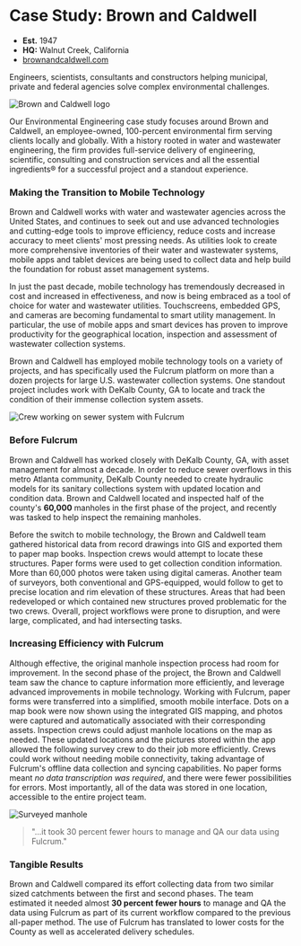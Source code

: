 # Case Study: Brown and Caldwell

* **Est.** 1947
* **HQ:** Walnut Creek, California
* [brownandcaldwell.com][0]

Engineers, scientists, consultants and constructors helping municipal, private and federal agencies solve complex environmental challenges.

![Brown and Caldwell logo](http://www.fulcrumapp.com/assets/img/cases/brownandcaldwell-logo.jpg)

Our Environmental Engineering case study focuses around Brown and Caldwell, an employee-owned, 100-percent environmental firm serving clients locally and globally. With a history rooted in water and wastewater engineering, the firm provides full-service delivery of engineering, scientific, consulting and construction services and all the essential ingredients® for a successful project and a standout experience.

### Making the Transition to Mobile Technology

Brown and Caldwell works with water and wastewater agencies across the United States, and continues to seek out and use advanced technologies and cutting-edge tools to improve efficiency, reduce costs and increase accuracy to meet clients' most pressing needs. As utilities look to create more comprehensive inventories of their water and wastewater systems, mobile apps and tablet devices are being used to collect data and help build the foundation for robust asset management systems.

In just the past decade, mobile technology has tremendously decreased in cost and increased in effectiveness, and now is being embraced as a tool of choice for water and wastewater utilities. Touchscreens, embedded GPS, and cameras are becoming fundamental to smart utility management. In particular, the use of mobile apps and smart devices has proven to improve productivity for the geographical location, inspection and assessment of wastewater collection systems.

Brown and Caldwell has employed mobile technology tools on a variety of projects, and has specifically used the Fulcrum platform on more than a dozen projects for large U.S. wastewater collection systems. One standout project includes work with DeKalb County, GA to locate and track the condition of their immense collection system assets.

![Crew working on sewer system with Fulcrum](http://www.fulcrumapp.com//assets/img/cases/bc-1.jpg)

### Before Fulcrum

Brown and Caldwell has worked closely with DeKalb County, GA, with asset management for almost a decade. In order to reduce sewer overflows in this metro Atlanta community, DeKalb County needed to create hydraulic models for its sanitary collections system with updated location and condition data. Brown and Caldwell located and inspected half of the county's **60,000** manholes in the first phase of the project, and recently was tasked to help inspect the remaining manholes.

Before the switch to mobile technology, the Brown and Caldwell team gathered historical data from record drawings into GIS and exported them to paper map books. Inspection crews would attempt to locate these structures. Paper forms were used to get collection condition information. More than 60,000 photos were taken using digital cameras. Another team of surveyors, both conventional and GPS-equipped, would follow to get to precise location and rim elevation of these structures. Areas that had been redeveloped or which contained new structures proved problematic for the two crews. Overall, project workflows were prone to disruption, and were large, complicated, and had intersecting tasks.

### Increasing Efficiency with Fulcrum

Although effective, the original manhole inspection process had room for improvement. In the second phase of the project, the Brown and Caldwell team saw the chance to capture information more efficiently, and leverage advanced improvements in mobile technology. Working with Fulcrum, paper forms were transferred into a simplified, smooth mobile interface. Dots on a map book were now shown using the integrated GIS mapping, and photos were captured and automatically associated with their corresponding assets. Inspection crews could adjust manhole locations on the map as needed. These updated locations and the pictures stored within the app allowed the following survey crew to do their job more efficiently. Crews could work without needing mobile connectivity, taking advantage of Fulcrum's offline data collection and syncing capabilities. No paper forms meant _no data transcription was required_, and there were fewer possibilities for errors. Most importantly, all of the data was stored in one location, accessible to the entire project team.

![Surveyed manhole](http://www.fulcrumapp.com//assets/img/cases/bc-2.jpg)

> "...it took 30 percent fewer hours to manage and QA our data using Fulcrum."

### Tangible Results

Brown and Caldwell compared its effort collecting data from two similar sized catchments between the first and second phases. The team estimated it needed almost **30 percent fewer hours** to manage and QA the data using Fulcrum as part of its current workflow compared to the previous all-paper method. The use of Fulcrum has translated to lower costs for the County as well as accelerated delivery schedules.

[0]: http://brownandcaldwell.com
